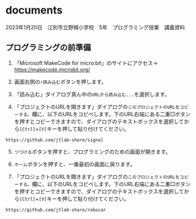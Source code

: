 # documents
2023年1月20日　江別市立野幌小学校　5年　プログラミング授業　講義資料

<!-- [ここをクリックして講義資料を開いてください](https://github.com/clark-share/documents/raw/main/221013%E3%82%AF%E3%83%A9%E3%83%BC%E3%82%AF.pdf) -->

## プログラミングの前準備

1. 「Microsoft MakeCode for micro:bit」のサイトにアクセス→ https://makecode.microbit.org/

2. 画面右側の`↑読み込む`ボタンを押します。

3. 「読み込む」ダイアログ真ん中の`URLから読み込む...`を選択します。

4. 「プロジェクトのURLを開きます」ダイアログの`このプロジェクトのURLをコピーする。`欄に、以下のURLをコピペします。下のURL右端にある二重□ボタンを押すとコピーできますので、ダイアログのテキストボックスを選択してから`[Ctrl]`+`[V]`キーを押して貼り付けてください。
```
https://github.com/jtlab-share/signal
```

5. `つづける`ボタンを押すと、プログラミングのための画面が開きます。

6. `ホーム`ボタンを押すと、一番最初の画面に戻ります。

7. 「プロジェクトのURLを開きます」ダイアログの`このプロジェクトのURLをコピーする。`欄に、以下のURLをコピペします。下のURL右端にある二重□ボタンを押すとコピーできますので、ダイアログのテキストボックスを選択してから`[Ctrl]`+`[V]`キーを押して貼り付けてください。
```
https://github.com/jtlab-share/robocar
```

